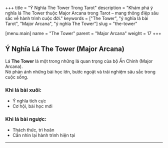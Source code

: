 +++
title = "Ý Nghĩa The Tower Trong Tarot"
description = "Khám phá ý nghĩa lá The Tower thuộc Major Arcana trong Tarot – mang thông điệp sâu sắc về hành trình cuộc đời."
keywords = ["The Tower", "ý nghĩa lá bài Tarot", "Major Arcana", "ý nghĩa The Tower"]
slug = "the-tower"

[menu.main]
name = "The Tower"
parent = "Major Arcana"
weight = 17
+++

## Ý Nghĩa Lá The Tower (Major Arcana)

Lá **The Tower** là một trong những lá quan trọng của bộ Ẩn Chính (Major Arcana).  
Nó phản ánh những bài học lớn, bước ngoặt và trải nghiệm sâu sắc trong cuộc sống.

### Khi lá bài xuôi:
- Ý nghĩa tích cực  
- Cơ hội, bài học mới  

### Khi lá bài ngược:
- Thách thức, trì hoãn  
- Cần nhìn lại hành trình hiện tại  

---
